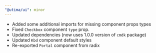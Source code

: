 ```yaml
---
"@utima/ui": minor
---
```


- Added some additional imports for missing component props types
- Fixed `Checkbox` component `type` prop.
- Updated dependencies (now uses 1.0.0 version of `cmdk` package)
- Updated `Kbd` component default styles
- Re-exported `Portal` component from radix
